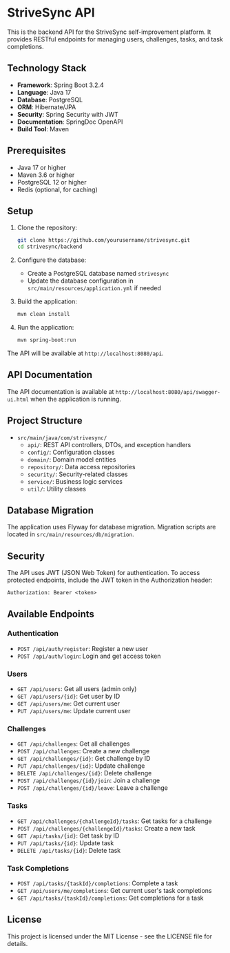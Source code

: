 # StriveSync API

This is the backend API for the StriveSync self-improvement platform. It provides RESTful endpoints for managing users, challenges, tasks, and task completions.

## Technology Stack

- **Framework**: Spring Boot 3.2.4
- **Language**: Java 17
- **Database**: PostgreSQL
- **ORM**: Hibernate/JPA
- **Security**: Spring Security with JWT
- **Documentation**: SpringDoc OpenAPI
- **Build Tool**: Maven

## Prerequisites

- Java 17 or higher
- Maven 3.6 or higher
- PostgreSQL 12 or higher
- Redis (optional, for caching)

## Setup

1. Clone the repository:
   ```bash
   git clone https://github.com/yourusername/strivesync.git
   cd strivesync/backend
   ```

2. Configure the database:
   - Create a PostgreSQL database named `strivesync`
   - Update the database configuration in `src/main/resources/application.yml` if needed

3. Build the application:
   ```bash
   mvn clean install
   ```

4. Run the application:
   ```bash
   mvn spring-boot:run
   ```

The API will be available at `http://localhost:8080/api`.

## API Documentation

The API documentation is available at `http://localhost:8080/api/swagger-ui.html` when the application is running.

## Project Structure

- `src/main/java/com/strivesync/`
  - `api/`: REST API controllers, DTOs, and exception handlers
  - `config/`: Configuration classes
  - `domain/`: Domain model entities
  - `repository/`: Data access repositories
  - `security/`: Security-related classes
  - `service/`: Business logic services
  - `util/`: Utility classes

## Database Migration

The application uses Flyway for database migration. Migration scripts are located in `src/main/resources/db/migration`.

## Security

The API uses JWT (JSON Web Token) for authentication. To access protected endpoints, include the JWT token in the Authorization header:

```
Authorization: Bearer <token>
```

## Available Endpoints

### Authentication

- `POST /api/auth/register`: Register a new user
- `POST /api/auth/login`: Login and get access token

### Users

- `GET /api/users`: Get all users (admin only)
- `GET /api/users/{id}`: Get user by ID
- `GET /api/users/me`: Get current user
- `PUT /api/users/me`: Update current user

### Challenges

- `GET /api/challenges`: Get all challenges
- `POST /api/challenges`: Create a new challenge
- `GET /api/challenges/{id}`: Get challenge by ID
- `PUT /api/challenges/{id}`: Update challenge
- `DELETE /api/challenges/{id}`: Delete challenge
- `POST /api/challenges/{id}/join`: Join a challenge
- `POST /api/challenges/{id}/leave`: Leave a challenge

### Tasks

- `GET /api/challenges/{challengeId}/tasks`: Get tasks for a challenge
- `POST /api/challenges/{challengeId}/tasks`: Create a new task
- `GET /api/tasks/{id}`: Get task by ID
- `PUT /api/tasks/{id}`: Update task
- `DELETE /api/tasks/{id}`: Delete task

### Task Completions

- `POST /api/tasks/{taskId}/completions`: Complete a task
- `GET /api/users/me/completions`: Get current user's task completions
- `GET /api/tasks/{taskId}/completions`: Get completions for a task

## License

This project is licensed under the MIT License - see the LICENSE file for details. 